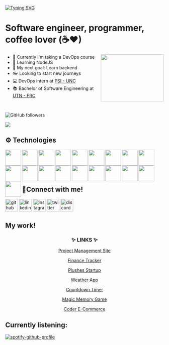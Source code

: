 [![Typing SVG](https://readme-typing-svg.herokuapp.com?size=30&color=33F709&center=true&vCenter=true&width=900&lines=Hello+World%2C+I'm+Tomas!++%F0%9F%91%A8%F0%9F%8F%BB%E2%80%8D%F0%9F%92%BB)](https://git.io/typing-svg)


# Software engineer, programmer, coffee lover (☕♥)

<img align="right" height="150" width="200" src="https://media.giphy.com/media/WUlplcMpOCEmTGBtBW/giphy.gif">

- 🔭 Currently i'm taking a DevOps course
- 🌱 Learning NodeJS
- 📢 My next goal: Learn backend
- 👓 Looking to start new journeys
- 💻 DevOps intern at [PSI - UNC](https://www.unc.edu.ar/informatica)
- 📚 Bachelor of Software Engineering at [UTN - FRC](https://www.frc.utn.edu.ar)

<br>

![GitHub followers](https://img.shields.io/github/followers/tomzvilla?color=%23181717&logo=github&style=for-the-badge)

<a href="https://www.linkedin.com/in/tomas-villarreal-883526197/"><img src="https://img.shields.io/badge/LinkedIn-0077B5?style=for-the-badge&logo=linkedin&logoColor=white"></a>


## ⚙ Technologies

          
<img align="left" width="50" src="https://cdn.jsdelivr.net/gh/devicons/devicon/icons/html5/html5-original.svg" />
<img align="left" width="50" src="https://cdn.jsdelivr.net/gh/devicons/devicon/icons/css3/css3-original.svg" />
<img align="left" width="50" src="https://cdn.jsdelivr.net/gh/devicons/devicon/icons/bootstrap/bootstrap-original.svg" />
<img align="left" width="50" src="https://cdn.jsdelivr.net/gh/devicons/devicon/icons/sass/sass-original.svg" />
<img align="left" width="50" src="https://cdn.jsdelivr.net/gh/devicons/devicon/icons/vscode/vscode-original.svg" />

<img align="left" width="50" src="https://cdn.jsdelivr.net/gh/devicons/devicon/icons/pycharm/pycharm-original.svg" />
<img align="left" width="50" src="https://cdn.jsdelivr.net/gh/devicons/devicon/icons/python/python-original.svg" />
<img align="left" width="50" src="https://cdn.jsdelivr.net/gh/devicons/devicon/icons/git/git-original.svg" />

<img align="left" width="50" src="https://cdn.jsdelivr.net/gh/devicons/devicon/icons/github/github-original.svg" /> 

<img align="left" width="50" src="https://cdn.jsdelivr.net/gh/devicons/devicon/icons/visualstudio/visualstudio-plain.svg" />
<img align="left" width="50" src="https://cdn.jsdelivr.net/gh/devicons/devicon/icons/csharp/csharp-original.svg" />

<img align="left" width="50" src="https://cdn.jsdelivr.net/gh/devicons/devicon/icons/android/android-original.svg" />
<img align="left" width="50" src="https://cdn.jsdelivr.net/gh/devicons/devicon/icons/java/java-original.svg" />
<img align="left" width="50" src="https://cdn.jsdelivr.net/gh/devicons/devicon/icons/androidstudio/androidstudio-original.svg" />

<img align="left" width="50" src="https://cdn.jsdelivr.net/gh/devicons/devicon/icons/react/react-original.svg" />
<img align="left" width="50" src="https://cdn.jsdelivr.net/gh/devicons/devicon/icons/firebase/firebase-plain.svg" />

<img align="left" width="50" src="https://cdn.jsdelivr.net/gh/devicons/devicon/icons/redux/redux-original.svg" />
<img align="left" width="50" src="https://cdn.jsdelivr.net/gh/devicons/devicon/icons/vuejs/vuejs-original-wordmark.svg" />
<img align="left" width="50" src="https://cdn.jsdelivr.net/gh/devicons/devicon/icons/nodejs/nodejs-original.svg" />
                    

<br>
<br>
<br>
<br>
<br>

## 💬Connect with me!

[<img src='https://cdn.jsdelivr.net/npm/simple-icons@3.0.1/icons/github.svg' alt='github' height='40'>](https://github.com/tomzvilla) [<img src='https://cdn.jsdelivr.net/npm/simple-icons@3.0.1/icons/linkedin.svg' alt='linkedin' height='40'>](https://www.linkedin.com/in/tomas-villarreal-883526197/) [<img src='https://cdn.jsdelivr.net/npm/simple-icons@3.0.1/icons/instagram.svg' alt='instagram' height='40'>](https://www.instagram.com/tomas_villarreal1/) [<img src='https://cdn.jsdelivr.net/npm/simple-icons@3.0.1/icons/twitter.svg' alt='twitter' height='40'>](https://twitter.com/TomzVillarreal) [<img src='https://cdn.jsdelivr.net/npm/simple-icons@3.0.1/icons/discord.svg' alt='discord' height='40'>](https://discordapp.com/users/208072597768765443)  

## My work!

<h3 align="center">✨ LINKS ✨</h3>
<p align="center"> <a target="_blank" href="https://thedojosite-80d90.web.app">Project Management Site</a></p>
<p align="center"> <a target="_blank" href="https://mymoney-3bcac.web.app">Finance Tracker</a></p>
<p align="center"> <a target="_blank" href="https://tomzvilla.github.io/tejidos-artesanales/">Plushes Startup</a></p>
<p align="center"> <a target="_blank" href="https://tomzvilla.github.io/weather-app/">Weather App</a></p>
<p align="center"> <a target="_blank" href="https://tomzvilla.github.io/countdown-timer/">Countdown Timer</a></p>
<p align="center"> <a target="_blank" href="https://tomzvilla.github.io/magic-memory/">Magic Memory Game</a></p>
<p align="center"> <a target="_blank" href="https://tomzvilla.github.io/coder-ecommerce/">Coder E-Commerce</a></p>

## Currently listening:
[![spotify-github-profile](https://spotify-github-profile.vercel.app/api/view?uid=31udoqiejhsbp7yyfu3ymznyxwj4&cover_image=true&theme=novatorem&bar_color=41d33c&bar_color_cover=true)](https://github.com/kittinan/spotify-github-profile)

[twitter]:https://twitter.com/home
[instagram]: https://www.instagram.com/tomas_villarreal1/
